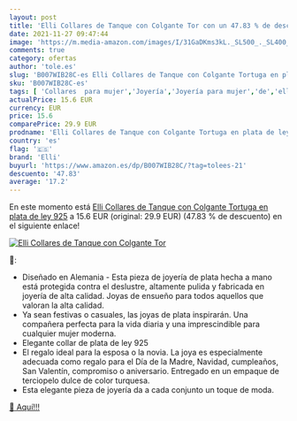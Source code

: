 ```yaml
---
layout: post
title: 'Elli Collares de Tanque con Colgante Tor con un 47.83 % de descuento'
date: 2021-11-27 09:47:44
image: 'https://m.media-amazon.com/images/I/31GaDKms3kL._SL500_._SL400_.jpg'
comments: true
category: ofertas
author: 'tole.es'
slug: 'B007WIB28C-es Elli Collares de Tanque con Colgante Tortuga en plata de...'
sku: 'B007WIB28C-es'
tags: [ 'Collares  para mujer','Joyería','Joyería para mujer','de','elli','ley','plata', ]
actualPrice: 15.6 EUR
currency: EUR
price: 15.6
comparePrice: 29.9 EUR
prodname: 'Elli Collares de Tanque con Colgante Tortuga en plata de ley 925'
country: 'es'
flag: '🇪🇸'
brand: 'Elli'
buyurl: 'https://www.amazon.es/dp/B007WIB28C/?tag=tolees-21'
descuento: '47.83'
average: '17.2'
---
```


En este momento está [Elli Collares de Tanque con Colgante Tortuga en plata de ley 925](https://www.amazon.es/dp/B007WIB28C/?tag=tolees-21) a 15.6 EUR (original: 29.9 EUR) (47.83 %  de descuento) en el siguiente enlace!

[![Elli Collares de Tanque con Colgante Tor](https://m.media-amazon.com/images/I/31GaDKms3kL._SL500_._SL400_.jpg)](https://www.amazon.es/dp/B007WIB28C/?tag=tolees-21)

🔎:

- Diseñado en Alemania - Esta pieza de joyería de plata hecha a mano está protegida contra el deslustre, altamente pulida y fabricada en joyería de alta calidad. Joyas de ensueño para todos aquellos que valoran la alta calidad.
- Ya sean festivas o casuales, las joyas de plata inspirarán. Una compañera perfecta para la vida diaria y una imprescindible para cualquier mujer moderna.
- Elegante collar de plata de ley 925
- El regalo ideal para la esposa o la novia. La joya es especialmente adecuada como regalo para el Día de la Madre, Navidad, cumpleaños, San Valentín, compromiso o aniversario. Entregado en un empaque de terciopelo dulce de color turquesa.
- Esta elegante pieza de joyería da a cada conjunto un toque de moda.

[🛒 Aquí!!!](https://www.amazon.es/dp/B007WIB28C/?tag=tolees-21)
